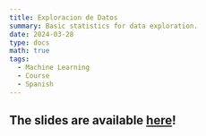 ```yaml
---
title: Exploracion de Datos
summary: Basic statistics for data exploration.
date: 2024-03-28
type: docs
math: true
tags:
  - Machine Learning
  - Course
  - Spanish
---
```


## The slides are available [here](https://github.com/valbarriere/CC5205-Mineria-Datos-Content/raw/refs/heads/main/slides_es/c3_eda_val.pptx.pdf)!